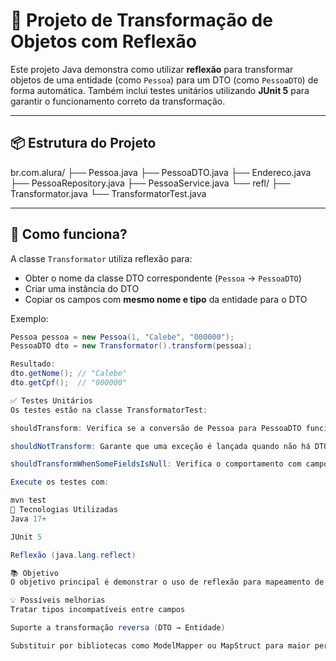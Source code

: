 # 🧠 Projeto de Transformação de Objetos com Reflexão

Este projeto Java demonstra como utilizar **reflexão** para transformar objetos de uma entidade (como `Pessoa`) para um DTO (como `PessoaDTO`) de forma automática. Também inclui testes unitários utilizando **JUnit 5** para garantir o funcionamento correto da transformação.

---

## 📦 Estrutura do Projeto

br.com.alura/ ├── Pessoa.java ├── PessoaDTO.java ├── Endereco.java ├── PessoaRepository.java ├── PessoaService.java └── refl/ ├── Transformator.java └── TransformatorTest.java


---

## 🚀 Como funciona?

A classe `Transformator` utiliza reflexão para:
- Obter o nome da classe DTO correspondente (`Pessoa` → `PessoaDTO`)
- Criar uma instância do DTO
- Copiar os campos com **mesmo nome e tipo** da entidade para o DTO

Exemplo:
```java
Pessoa pessoa = new Pessoa(1, "Calebe", "000000");
PessoaDTO dto = new Transformator().transform(pessoa);

Resultado:
dto.getNome(); // "Calebe"
dto.getCpf();  // "000000"

✅ Testes Unitários
Os testes estão na classe TransformatorTest:

shouldTransform: Verifica se a conversão de Pessoa para PessoaDTO funciona corretamente.

shouldNotTransform: Garante que uma exceção é lançada quando não há DTO correspondente.

shouldTransformWhenSomeFieldsIsNull: Verifica o comportamento com campos null.

Execute os testes com:

mvn test
🔧 Tecnologias Utilizadas
Java 17+

JUnit 5

Reflexão (java.lang.reflect)

📚 Objetivo
O objetivo principal é demonstrar o uso de reflexão para mapeamento de objetos, uma abordagem útil para reduzir boilerplate em transformações entre entidades e DTOs, especialmente em APIs REST.

💡 Possíveis melhorias
Tratar tipos incompatíveis entre campos

Suporte a transformação reversa (DTO → Entidade)

Substituir por bibliotecas como ModelMapper ou MapStruct para maior performance e legibilidade

